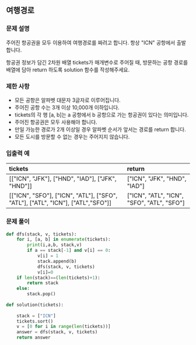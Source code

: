 ## 여행경로

### 문제 설명

주어진 항공권을 모두 이용하여 여행경로를 짜려고 합니다. 항상 "ICN" 공항에서 출발합니다.

항공권 정보가 담긴 2차원 배열 tickets가 매개변수로 주어질 때, 방문하는 공항 경로를 배열에 담아 return 하도록 solution 함수를 작성해주세요.

### 제한 사항
- 모든 공항은 알파벳 대문자 3글자로 이루어집니다.
- 주어진 공항 수는 3개 이상 10,000개 이하입니다.
- tickets의 각 행 [a, b]는 a 공항에서 b 공항으로 가는 항공권이 있다는 의미입니다.
- 주어진 항공권은 모두 사용해야 합니다.
- 만일 가능한 경로가 2개 이상일 경우 알파벳 순서가 앞서는 경로를 return 합니다.
- 모든 도시를 방문할 수 없는 경우는 주어지지 않습니다.

### 입출력 예

|tickets|return|
|:---|:---|
|[["ICN", "JFK"], ["HND", "IAD"], ["JFK", "HND"]]|["ICN", "JFK", "HND", "IAD"]|
|[["ICN", "SFO"], ["ICN", "ATL"], ["SFO", "ATL"], ["ATL", "ICN"], ["ATL","SFO"]]|["ICN", "ATL", "ICN", "SFO", "ATL", "SFO"]|

### 문제 풀이

```python
def dfs(stack, v, tickets):
    for i, [a, b] in enumerate(tickets):
        print(i,a,b, stack,v)
        if a == stack[-1] and v[i] == 0:
            v[i] = 1
            stack.append(b)
            dfs(stack, v, tickets)
            v[i]=0
    if len(stack)==(len(tickets)+1):
        return stack
    else:
        stack.pop()
        
def solution(tickets):
    
    stack = ["ICN"]
    tickets.sort()
    v = [0 for i in range(len(tickets))]
    answer = dfs(stack, v, tickets)    
    return answer
```